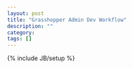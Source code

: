 ```yaml
---
layout: post
title: "Grasshopper Admin Dev Workflow"
description: ""
category: 
tags: []
---
```

{% include JB/setup %}
